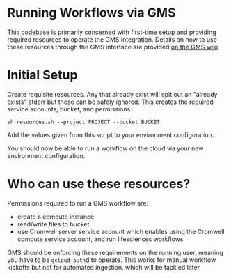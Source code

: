 # Running Workflows via GMS

This codebase is primarily concerned with first-time setup and
providing required resources to operate the GMS integration. Details
on how to use these resources through the GMS interface are provided
[on the GMS
wiki](https://github.com/genome/genome/wiki/Running-on-Google-Cloud)


# Initial Setup

Create requisite resources. Any that already exist will spit out an
"already exists" stderr but these can be safely ignored. This creates
the required service accounts, bucket, and permissions.
```
sh resources.sh --project PROJECT --bucket BUCKET
```

Add the values given from this script to your environment
configuration.

You should now be able to run a workflow on the cloud via your new
environment configuration.


# Who can use these resources?

Permissions required to run a GMS workflow are:
- create a compute instance
- read/write files to bucket
- use Cromwell server service account
  which enables using the Cromwell compute service account, and run
  lifesciences workflows

GMS should be enforcing these requirements on the running user,
meaning you have to be `gcloud auth`d to operate. This works for
manual workflow kickoffs but not for automated ingestion, which will
be tackled later.
